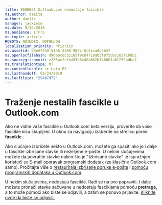 ```yaml
---
title: 8000061 Outlook.com nedostaje fascikle
ms.author: daeite
author: daeite
manager: jackiesm
ms.date: 9/14/2018
ms.audience: ITPro
ms.topic: article
ROBOTS: NOINDEX, NOFOLLOW
localization_priority: Priority
ms.assetid: e8e87530-51b6-4386-983c-8c8cca0c5b3f
ms.openlocfilehash: d9da6c0c52165f9c04710ab3f975bbc162710db2
ms.sourcegitcommit: e2864efcfb493b6e46b662b746661a61232bdba7
ms.translationtype: MT
ms.contentlocale: sr-Latn-RS
ms.lasthandoff: 01/24/2019
ms.locfileid: "29487972"
---
```

# <a name="find-missing-folders-in-outlookcom"></a>Traženje nestalih fascikle u Outlook.com

Ako ne vidite vaše fascikle u Outlook.com beta verziju, proverite da vaše fascikle nisu skupljeni. U oknu za navigaciju izaberite na strelicu pored **fascikle** . 
  
Ako slučajno izbrišete nešto u Outlook.com, možete ga spasiti ako je i dalje u fascikle izbrisane stavke ili neželjene e-pošte. U nekim slučajevima možete da povratite stavke nakon što je "Izbrisane stavke" je ispražnjen koristeći se [E-mail oporavak programski dodatak](https://appsource.microsoft.com/product/office/WA104380447) (za klasične Outlook.com samo). Pročitajte više o [restaurirala izbrisane poruke e-pošte](https://support.office.com/article/cf06ab1b-ae0b-418c-a4d9-4e895f83ed50) i [pomoću programskih dodataka u Outlook.com](https://support.office.com/article/a5672109-e4f3-4119-abea-72323e9653cf).
  
U nekim slučajevima, nedostaju fascikle. Radi se na ovo popraviti. I dalje možete pronaći stavke sačuvane u nedostaju fasciklama pomoću **pretrage**, a to može pomoći ako biste se odjavili, a zatim se ponovo prijavite. [Kliknite ovde da biste se odjavili.](https://login.live.com/logout.srf)
  

